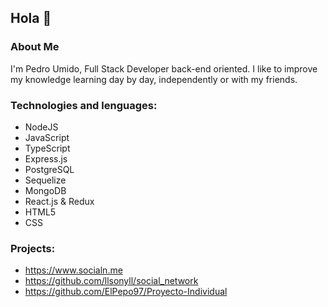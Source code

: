 ## Hola 👋

### About Me
I'm Pedro Umido, Full Stack Developer back-end oriented.
I like to improve my knowledge learning day by day, independently or with my friends.

### Technologies and lenguages:
- NodeJS
- JavaScript
- TypeScript
- Express.js
- PostgreSQL
- Sequelize
- MongoDB
- React.js & Redux
- HTML5
- CSS

### Projects:
- https://www.socialn.me
- https://github.com/llsonyll/social_network
- https://github.com/ElPepo97/Proyecto-Individual
